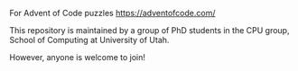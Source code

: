 For Advent of Code puzzles
https://adventofcode.com/

This repository is maintained by a group of PhD students in the CPU group, School of Computing at University of Utah.

However, anyone is welcome to join!
